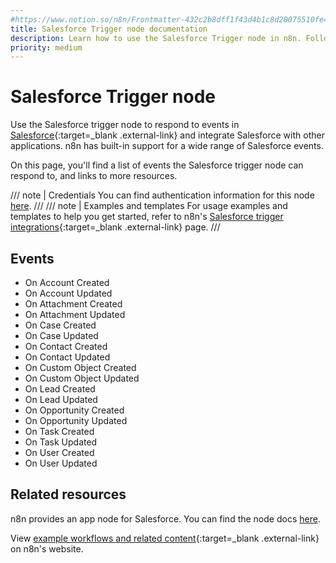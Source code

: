 ```yaml
---
#https://www.notion.so/n8n/Frontmatter-432c2b8dff1f43d4b1c8d20075510fe4
title: Salesforce Trigger node documentation
description: Learn how to use the Salesforce Trigger node in n8n. Follow technical documentation to integrate Salesforce Trigger node into your workflows.
priority: medium
---
```


# Salesforce Trigger node

Use the Salesforce trigger node to respond to events in [Salesforce](https://login.salesforce.com/){:target=_blank .external-link} and integrate Salesforce with other applications. n8n has built-in support for a wide range of Salesforce events.

On this page, you'll find a list of events the Salesforce trigger node can respond to, and links to more resources.

///  note  | Credentials
You can find authentication information for this node [here](/integrations/builtin/credentials/salesforce/).
///
///  note  | Examples and templates
For usage examples and templates to help you get started, refer to n8n's [Salesforce trigger integrations](https://n8n.io/integrations/salesforce-trigger/){:target=_blank .external-link} page.
///

## Events

* On Account Created
* On Account Updated
* On Attachment Created
* On Attachment Updated
* On Case Created
* On Case Updated
* On Contact Created
* On Contact Updated
* On Custom Object Created
* On Custom Object Updated
* On Lead Created
* On Lead Updated
* On Opportunity Created
* On Opportunity Updated
* On Task Created
* On Task Updated
* On User Created
* On User Updated

## Related resources

n8n provides an app node for Salesforce. You can find the node docs [here](/integrations/builtin/app-nodes/n8n-nodes-base.salesforce/).

View [example workflows and related content](https://n8n.io/integrations/salesforce-trigger/){:target=_blank .external-link} on n8n's website.
